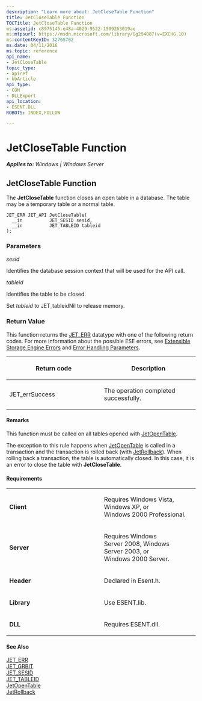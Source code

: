 ```yaml
---
description: "Learn more about: JetCloseTable Function"
title: JetCloseTable Function
TOCTitle: JetCloseTable Function
ms:assetid: c8975145-e48a-4029-9522-1509263019ae
ms:mtpsurl: https://msdn.microsoft.com/library/Gg294087(v=EXCHG.10)
ms:contentKeyID: 32765702
ms.date: 04/11/2016
ms.topic: reference
api_name: 
- JetCloseTable
topic_type: 
- apiref
- kbArticle
api_type: 
- COM
- DLLExport
api_location: 
- ESENT.DLL
ROBOTS: INDEX,FOLLOW

---
```


# JetCloseTable Function


_**Applies to:** Windows | Windows Server_

## JetCloseTable Function

The **JetCloseTable** function closes an open table in a database. The table may be a temporary table or a normal table.

    JET_ERR JET_API JetCloseTable(
      __in          JET_SESID sesid,
      __in          JET_TABLEID tableid
    );

### Parameters

*sesid*

Identifies the database session context that will be used for the API call.

*tableid*

Identifies the table to be closed.

Set *tableid* to JET_tableidNil to release memory.

### Return Value

This function returns the [JET_ERR](./jet-err.md) datatype with one of the following return codes. For more information about the possible ESE errors, see [Extensible Storage Engine Errors](./extensible-storage-engine-errors.md) and [Error Handling Parameters](./error-handling-parameters.md).

<table>
<colgroup>
<col style="width: 50%" />
<col style="width: 50%" />
</colgroup>
<thead>
<tr class="header">
<th><p>Return code</p></th>
<th><p>Description</p></th>
</tr>
</thead>
<tbody>
<tr class="odd">
<td><p>JET_errSuccess</p></td>
<td><p>The operation completed successfully.</p></td>
</tr>
</tbody>
</table>


#### Remarks

This function must be called on all tables opened with [JetOpenTable](./jetopentable-function.md).

The exception to this rule happens when [JetOpenTable](./jetopentable-function.md) is called in a transaction and the transaction is rolled back (with [JetRollback](./jetrollback-function.md)). When rolling back a transaction, the table is automatically closed. In this case, it is an error to close the table with **JetCloseTable**.

#### Requirements

<table>
<colgroup>
<col style="width: 50%" />
<col style="width: 50%" />
</colgroup>
<tbody>
<tr class="odd">
<td><p><strong>Client</strong></p></td>
<td><p>Requires Windows Vista, Windows XP, or Windows 2000 Professional.</p></td>
</tr>
<tr class="even">
<td><p><strong>Server</strong></p></td>
<td><p>Requires Windows Server 2008, Windows Server 2003, or Windows 2000 Server.</p></td>
</tr>
<tr class="odd">
<td><p><strong>Header</strong></p></td>
<td><p>Declared in Esent.h.</p></td>
</tr>
<tr class="even">
<td><p><strong>Library</strong></p></td>
<td><p>Use ESENT.lib.</p></td>
</tr>
<tr class="odd">
<td><p><strong>DLL</strong></p></td>
<td><p>Requires ESENT.dll.</p></td>
</tr>
</tbody>
</table>


#### See Also

[JET_ERR](./jet-err.md)  
[JET_GRBIT](./jet-grbit.md)  
[JET_SESID](./jet-sesid.md)  
[JET_TABLEID](./jet-tableid.md)  
[JetOpenTable](./jetopentable-function.md)  
[JetRollback](./jetrollback-function.md)
